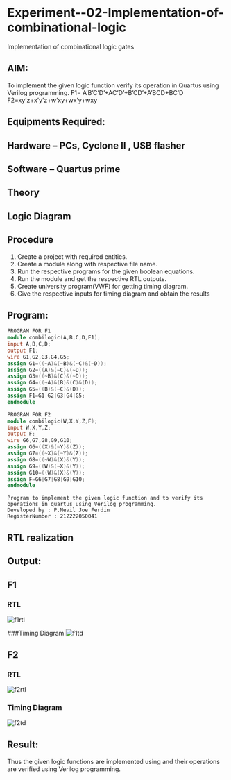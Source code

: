 # Experiment--02-Implementation-of-combinational-logic
Implementation of combinational logic gates
 
## AIM:
To implement the given logic function verify its operation in Quartus using Verilog programming.
 F1= A’B’C’D’+AC’D’+B’CD’+A’BCD+BC’D
F2=xy’z+x’y’z+w’xy+wx’y+wxy
 
 
 
## Equipments Required:
## Hardware – PCs, Cyclone II , USB flasher
## Software – Quartus prime


## Theory
 

## Logic Diagram
## Procedure
1. Create a project with required entities.
2. Create a module along with respective file name.
3. Run the respective programs for the given boolean equations.
4. Run the module and get the respective RTL outputs.
5. Create university program(VWF) for getting timing diagram.
6. Give the respective inputs for timing diagram and obtain the results
## Program:


```verilog
PROGRAM FOR F1
module combilogic(A,B,C,D,F1);
input A,B,C,D;
output F1;
wire G1,G2,G3,G4,G5;
assign G1=((~A)&(~B)&(~C)&(~D));
assign G2=((A)&(~C)&(~D));
assign G3=((~B)&(C)&(~D));
assign G4=((~A)&(B)&(C)&(D));
assign G5=((B)&(~C)&(D));
assign F1=G1|G2|G3|G4|G5;
endmodule

```
```verilog
PROGRAM FOR F2
module combilogic(W,X,Y,Z,F);
input W,X,Y,Z;
output F;
wire G6,G7,G8,G9,G10;
assign G6=((X)&(~Y)&(Z));
assign G7=((~X)&(~Y)&(Z));
assign G8=((~W)&(X)&(Y));
assign G9=((W)&(~X)&(Y)); 
assign G10=((W)&(X)&(Y));
assign F=G6|G7|G8|G9|G10;
endmodule
```
```
Program to implement the given logic function and to verify its operations in quartus using Verilog programming.
Developed by : P.Nevil Joe Ferdin
RegisterNumber : 212222050041
```
## RTL realization

## Output:
## F1
### RTL
![f1rtl](https://user-images.githubusercontent.com/115524975/233157599-8d141b96-5272-412e-9a23-fab91073abd4.png)

###Timing Diagram
![f1td](https://user-images.githubusercontent.com/115524975/233157616-2af36321-5caf-4354-8c44-6b29ea2d677a.png)

## F2
### RTL
![f2rtl](https://user-images.githubusercontent.com/115524975/233157641-f5367b9b-0bf7-4323-beec-af5fe8b289b6.png)

### Timing Diagram
![f2td](https://user-images.githubusercontent.com/115524975/233157653-2c124554-d30e-408c-8b1b-a92dfdf77b7c.png)

## Result:
Thus the given logic functions are implemented using  and their operations are verified using Verilog programming.
